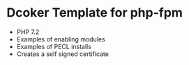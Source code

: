 # Dcoker Template for php-fpm

- PHP 7.2
- Examples of enabling modules
- Examples of PECL installs
- Creates a self signed certificate
